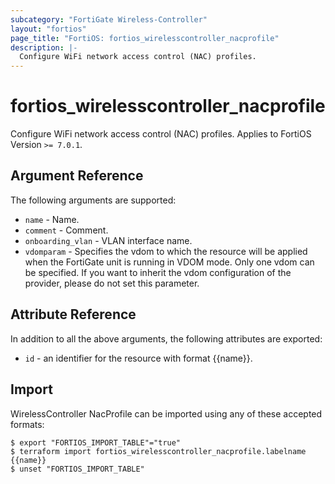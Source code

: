```yaml
---
subcategory: "FortiGate Wireless-Controller"
layout: "fortios"
page_title: "FortiOS: fortios_wirelesscontroller_nacprofile"
description: |-
  Configure WiFi network access control (NAC) profiles.
---
```


# fortios_wirelesscontroller_nacprofile
Configure WiFi network access control (NAC) profiles. Applies to FortiOS Version `>= 7.0.1`.

## Argument Reference

The following arguments are supported:

* `name` - Name.
* `comment` - Comment.
* `onboarding_vlan` - VLAN interface name.
* `vdomparam` - Specifies the vdom to which the resource will be applied when the FortiGate unit is running in VDOM mode. Only one vdom can be specified. If you want to inherit the vdom configuration of the provider, please do not set this parameter.


## Attribute Reference

In addition to all the above arguments, the following attributes are exported:
* `id` - an identifier for the resource with format {{name}}.

## Import

WirelessController NacProfile can be imported using any of these accepted formats:
```
$ export "FORTIOS_IMPORT_TABLE"="true"
$ terraform import fortios_wirelesscontroller_nacprofile.labelname {{name}}
$ unset "FORTIOS_IMPORT_TABLE"
```

